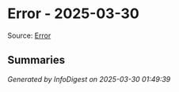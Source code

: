 # Error - 2025-03-30

Source: [Error]()

## Summaries


*Generated by InfoDigest on 2025-03-30 01:49:39*
